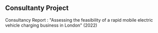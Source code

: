 ## Consultanty Project 

Consultancy Report : "Assessing the feasibility of a rapid mobile electric vehicle charging business in London" (2022)
